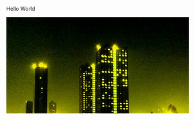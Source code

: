 Hello World

![Screenshot](https://github.com/PowerShellYoungTeam/PowerShellYoungTeam.github.io/blob/main/assets/images/BigmeanCity3.jpg)
